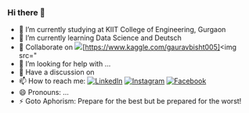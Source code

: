 ### Hi there 👋



- 🔭 I’m currently studying at KIIT College of Engineering, Gurgaon
- 🌱 I’m currently learning Data Science and Deutsch
- 👯 Collaborate on <img src="https://www.vectorlogo.zone/logos/kaggle/kaggle-ar21.svg">[https://www.kaggle.com/gauravbisht005]<img src="
- 🤔 I’m looking for help with ...
- 💬 Have a discussion on 
- 📫 How to reach me: <a href="https://www.linkedin.com/in/gauravbisht005/" target="_blank"><img src="https://img.shields.io/badge/LinkedIn-%230077B5.svg?&style=flat-square&logo=linkedin&logoColor=white" alt="LinkedIn"></a>
<a href="https://www.instagram.com/gaurav_bisht17/" target="_blank"><img src="https://img.shields.io/badge/Instagram-%23E4405F.svg?&style=flat-square&logo=instagram&logoColor=white" alt="Instagram"></a>
<a href="https://www.facebook.com/gaurav.bisht17" target="_blank"><img src="https://img.shields.io/badge/Facebook-%231877F2.svg?&style=flat-square&logo=facebook&logoColor=white" alt="Facebook"></a>
- 😄 Pronouns: ...
- ⚡ Goto Aphorism: Prepare for the best but be prepared for the worst!

